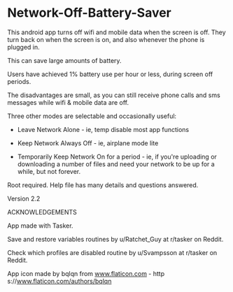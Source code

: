 # Network-Off-Battery-Saver
This android app turns off wifi and mobile data when the screen is off. They turn back on when the screen is on, and also whenever the phone is plugged in.   

This can save large amounts of battery.

Users have achieved 1% battery use per hour or less, during screen off periods.

The disadvantages are small, as you can still receive phone calls and sms messages while wifi & mobile data are off. 

Three other modes are selectable and occasionally useful:

 * Leave Network Alone - ie, temp disable most app functions 

 * Keep  Network Always Off - ie, airplane mode lite

 * Temporarily Keep Network On for a period - ie, if you're uploading or downloading a number of files and need your network to be up for a while, but not forever. 

Root required. Help file has many details and questions answered.

Version 2.2

ACKNOWLEDGEMENTS

App made with Tasker. 

Save and restore variables routines by u/Ratchet_Guy at r/tasker on Reddit. 

Check which profiles are disabled routine by u/Svampsson at r/tasker on Reddit.

App icon made by bqlqn from www.flaticon.com - http s://www.flaticon.com/authors/bqlqn
